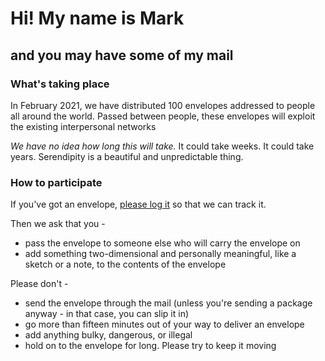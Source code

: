 # Hi! My name is Mark
## and you may have some of my mail

### What's taking place

In February 2021, we have distributed 100 envelopes addressed to people all around the world. Passed between people, these envelopes will 
exploit the existing interpersonal networks 

*We have no idea how long this will take.* It could take weeks. It could take years. Serendipity is a beautiful and unpredictable
thing.

### How to participate

If you've got an envelope, [please log it](https://docs.google.com/forms/d/e/1FAIpQLScET7yQ-EsC9XcU9C10_-JEDKle6BauKJiz5RjW38yuDgBPwA/viewform) 
so that we can track it.

Then we ask that you -

- pass the envelope to someone else who will carry the envelope on
- add something two-dimensional and personally meaningful, like a sketch or a note, to the contents of the envelope

Please don't -

- send the envelope through the mail (unless you're sending a package anyway - in that case, you can slip it in)
- go more than fifteen minutes out of your way to deliver an envelope
- add anything bulky, dangerous, or illegal
- hold on to the envelope for long. Please try to keep it moving
